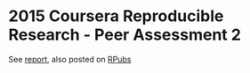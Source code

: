 2015 Coursera Reproducible Research - Peer Assessment 2
=======================================================

See [report](severe-weather-events.md), also posted on
[RPubs](http://rpubs.com/npvikas/ReproResearchAsses2)
